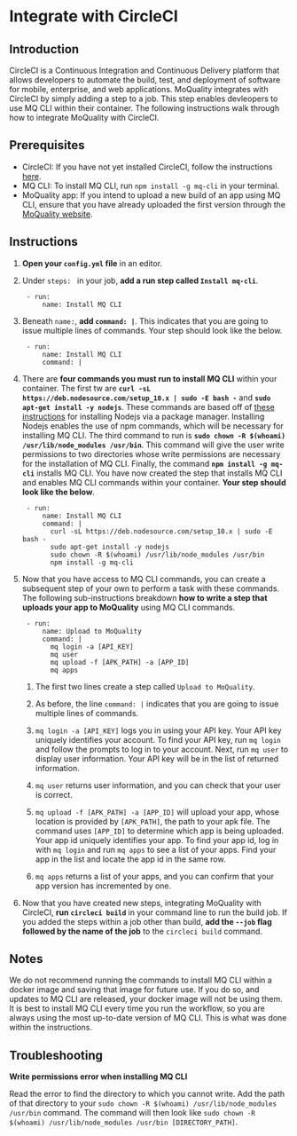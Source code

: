 # Integrate with CircleCI

## Introduction

CircleCI is a Continuous Integration and Continuous Delivery platform that allows developers to automate the build, test, and deployment of software for mobile, enterprise, and web applications. MoQuality integrates with CircleCI by simply adding a step to a job. This step enables devleopers to use MQ CLI within their container. The following instructions walk through how to integrate MoQuality with CircleCI.

## Prerequisites

* CircleCI: If you have not yet installed CircleCI, follow the instructions [here](https://circleci.com/docs/2.0/local-cli/).
* MQ CLI: To install MQ CLI, run `npm install -g mq-cli` in your terminal.
* MoQuality app: If you intend to upload a new build of an app using MQ CLI, ensure that you have already uploaded the first version through the [MoQuality website](https://app.moquality.com/).

## Instructions

1. **Open your `config.yml` file** in an editor.

2. Under `steps: ` in your job, **add a run step called `Install mq-cli`**.

        - run:
            name: Install MQ CLI

3. Beneath `name:`, **add `command: |`**. This indicates that you are going to issue multiple lines of commands. Your step should look like the below.

        - run:
            name: Install MQ CLI
            command: |

4. There are **four commands you must run to install MQ CLI** within your container. The first tw are **`curl -sL https://deb.nodesource.com/setup_10.x | sudo -E bash -`** and **`sudo apt-get install -y nodejs`**. These commands are based off of [these instructions](https://nodejs.org/en/download/package-manager/) for installing Nodejs via a package manager. Installing Nodejs enables the use of npm commands, which will be necessary for installing MQ CLI. The third command to run is **`sudo chown -R $(whoami) /usr/lib/node_modules /usr/bin`**. This command will give the user write permissions to two directories whose write permissions are necessary for the installation of MQ CLI. Finally, the command **`npm install -g mq-cli`** installs MQ CLI. You have now created the step that installs MQ CLI and enables MQ CLI commands within your container. **Your step should look like the below**.

        - run:
            name: Install MQ CLI
            command: |
              curl -sL https://deb.nodesource.com/setup_10.x | sudo -E bash -
              sudo apt-get install -y nodejs
              sudo chown -R $(whoami) /usr/lib/node_modules /usr/bin
              npm install -g mq-cli

5. Now that you have access to MQ CLI commands, you can create a subsequent step of your own to perform a task with these commands. The following sub-instructions breakdown **how to write a step that uploads your app to MoQuality** using MQ CLI commands.

        - run:
            name: Upload to MoQuality
            command: |
              mq login -a [API_KEY]
              mq user
              mq upload -f [APK_PATH] -a [APP_ID]
              mq apps
        
    1. The first two lines create a step called `Upload to MoQuality`.

    2. As before, the line `command: |` indicates that you are going to issue multiple lines of commands.

    3. `mq login -a [API_KEY]` logs you in using your API key. Your API key uniquely identifies your account. To find your API key, run `mq login` and follow the prompts to log in to your account. Next, run `mq user` to display user information. Your API key will be in the list of returned information.

    4. `mq user` returns user information, and you can check that your user is correct.

    5. `mq upload -f [APK_PATH] -a [APP_ID]` will upload your app, whose location is provided by `[APK_PATH]`, the path to your apk file. The command uses `[APP_ID]` to determine which app is being uploaded. Your app id uniquely identifies your app. To find your app id, log in with `mq login` and run `mq apps` to see a list of your apps. Find your app in the list and locate the app id in the same row.

    6. `mq apps` returns a list of your apps, and you can confirm that your app version has incremented by one.

7. Now that you have created new steps, integrating MoQuality with CircleCI, **run `circleci build`** in your command line to run the build job. If you added the steps within a job other than build, **add the `--job` flag followed by the name of the job** to the `circleci build` command.

## Notes

We do not recommend running the commands to install MQ CLI within a docker image and saving that image for future use. If you do so, and updates to MQ CLI are released, your docker image will not be using them. It is best to install MQ CLI every time you run the workflow, so you are always using the most up-to-date version of MQ CLI. This is what was done within the instructions.

## Troubleshooting

**Write permissions error when installing MQ CLI**

Read the error to find the directory to which you cannot write. Add the path of that directory to your `sudo chown -R $(whoami) /usr/lib/node_modules /usr/bin` command. The command will then look like `sudo chown -R $(whoami) /usr/lib/node_modules /usr/bin [DIRECTORY_PATH]`.